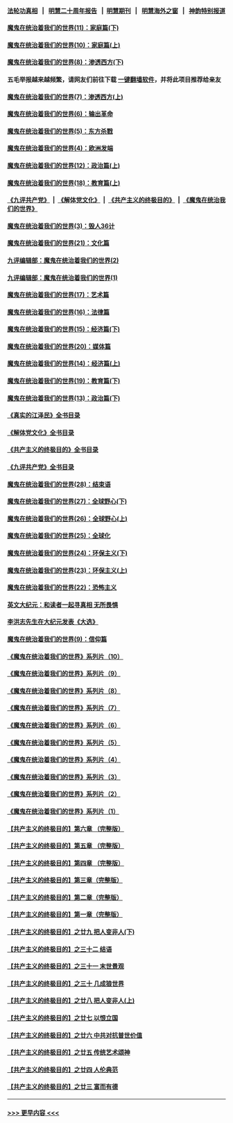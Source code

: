 #### [法轮功真相](https://github.com/gfw-breaker/truth/blob/master/README.md?t=0) &nbsp;&nbsp;|&nbsp;&nbsp; [明慧二十周年报告](https://github.com/gfw-breaker/mh-reports/blob/master/README.md?t=0) &nbsp;&nbsp;|&nbsp;&nbsp;[明慧期刊](https://github.com/gfw-breaker/mh-qikan) &nbsp;&nbsp;|&nbsp;&nbsp; [明慧海外之窗](https://github.com/gfw-breaker/mh-news/blob/master/README.md?t=0) &nbsp;&nbsp;|&nbsp;&nbsp; [神韵特别报道](https://github.com/gfw-breaker/mh-news/blob/master/shenyun.md?t=0)
#### [魔鬼在统治着我们的世界(11)：家庭篇(下)](../pages/nsc422/n10440961.md?t=11272301) 
#### [魔鬼在统治着我们的世界(10)：家庭篇(上)](../pages/nsc422/n10435448.md?t=11272301) 
#### [魔鬼在统治着我们的世界(8)：渗透西方(下)](../pages/nsc422/n10429603.md?t=11272301) 
#### 五毛举报越来越频繁，请网友们前往下载 [一键翻墙软件](https://github.com/gfw-breaker/ssr-accounts)，并将此项目推荐给亲友
#### [魔鬼在统治着我们的世界(7)：渗透西方(上)](../pages/nsc422/n10426013.md?t=11272301) 
#### [魔鬼在统治着我们的世界(6)：输出革命](../pages/nsc422/n10421536.md?t=11272301) 
#### [魔鬼在统治着我们的世界(5)：东方杀戮](../pages/nsc422/n10417707.md?t=11272301) 
#### [魔鬼在统治着我们的世界(4)：欧洲发端](../pages/nsc422/n10414890.md?t=11272301) 
#### [魔鬼在统治着我们的世界(12)：政治篇(上)](../pages/nsc422/n10444576.md?t=11272301) 
#### [魔鬼在统治着我们的世界(18)：教育篇(上)](../pages/nsc422/n10526970.md?t=11272301) 
#### [《九评共产党》](https://github.com/begood0513/9ping.md/blob/master/README.md) &nbsp;|&nbsp; [《解体党文化》](../../../../jtdwh.md/blob/master/README.md)  &nbsp;|&nbsp; [《共产主义的终极目的》](../../../../gczydzjmd.md/blob/master/README.md) &nbsp;|&nbsp; [《魔鬼在统治我们的世界》](../../../../mgztzwmdsj.md/blob/master/README.md) 
#### [魔鬼在统治着我们的世界(3)：毁人36计](../pages/nsc422/n10411583.md?t=11272301) 
#### [魔鬼在统治着我们的世界(21)：文化篇](../pages/nsc422/n10597706.md?t=11272301) 
#### [九评编辑部：魔鬼在统治着我们的世界(2)](../pages/nsc422/n10410036.md?t=11272301) 
#### [九评编辑部：魔鬼在统治着我们的世界(1)](../pages/nsc422/n10406825.md?t=11272301) 
#### [魔鬼在统治着我们的世界(17)：艺术篇](../pages/nsc422/n10499093.md?t=11272301) 
#### [魔鬼在统治着我们的世界(16)：法律篇](../pages/nsc422/n10485969.md?t=11272301) 
#### [魔鬼在统治着我们的世界(15)：经济篇(下)](../pages/nsc422/n10469975.md?t=11272301) 
#### [魔鬼在统治着我们的世界(20)：媒体篇](../pages/nsc422/n10586579.md?t=11272301) 
#### [魔鬼在统治着我们的世界(14)：经济篇(上)](../pages/nsc422/n10457370.md?t=11272301) 
#### [魔鬼在统治着我们的世界(19)：教育篇(下)](../pages/nsc422/n10564808.md?t=11272301) 
#### [魔鬼在统治着我们的世界(13)：政治篇(下)](../pages/nsc422/n10448270.md?t=11272301) 
#### [《真实的江泽民》全书目录](../pages/nsc422/n13721399.md?t=11272301) 
#### [《解体党文化》全书目录](../pages/nsc422/n13721157.md?t=11272301) 
#### [《共产主义的终极目的》全书目录](../pages/nsc422/n13721048.md?t=11272301) 
#### [《九评共产党》全书目录](../pages/nsc422/n13708085.md?t=11272301) 
#### [魔鬼在统治着我们的世界(28)：结束语](../pages/nsc422/n10936246.md?t=11272301) 
#### [魔鬼在统治着我们的世界(27)：全球野心(下)](../pages/nsc422/n10928319.md?t=11272301) 
#### [魔鬼在统治着我们的世界(26)：全球野心(上)](../pages/nsc422/n10900318.md?t=11272301) 
#### [魔鬼在统治着我们的世界(25)：全球化](../pages/nsc422/n10788205.md?t=11272301) 
#### [魔鬼在统治着我们的世界(24)：环保主义(下)](../pages/nsc422/n10695307.md?t=11272301) 
#### [魔鬼在统治着我们的世界(23)：环保主义(上)](../pages/nsc422/n10688613.md?t=11272301) 
#### [魔鬼在统治着我们的世界(22)：恐怖主义](../pages/nsc422/n10614727.md?t=11272301) 
#### [英文大纪元：和读者一起寻真相 无所畏惧](../pages/nsc422/n12542027.md?t=11272301) 
#### [李洪志先生在大纪元发表《大选》](../pages/nsc422/n12534746.md?t=11272301) 
#### [魔鬼在统治着我们的世界(9)：信仰篇](../pages/nsc422/n10432159.md?t=11272301) 
#### [《魔鬼在统治着我们的世界》系列片（10）](../pages/nsc422/n12292670.md?t=11272301) 
#### [《魔鬼在统治着我们的世界》系列片（9）](../pages/nsc422/n12290859.md?t=11272301) 
#### [《魔鬼在统治着我们的世界》系列片（8）](../pages/nsc422/n12287445.md?t=11272301) 
#### [《魔鬼在统治着我们的世界》系列片（7）](../pages/nsc422/n12283425.md?t=11272301) 
#### [《魔鬼在统治着我们的世界》系列片（6）](../pages/nsc422/n12282314.md?t=11272301) 
#### [《魔鬼在统治着我们的世界》系列片（5）](../pages/nsc422/n12281419.md?t=11272301) 
#### [《魔鬼在统治着我们的世界》系列片（4）](../pages/nsc422/n12274024.md?t=11272301) 
#### [《魔鬼在统治着我们的世界》系列片（3）](../pages/nsc422/n12271322.md?t=11272301) 
#### [《魔鬼在统治着我们的世界》系列片（2）](../pages/nsc422/n12269049.md?t=11272301) 
#### [《魔鬼在统治着我们的世界》系列片（1）](../pages/nsc422/n12267575.md?t=11272301) 
#### [【共产主义的终极目的】第六章 （完整版）](../pages/nsc422/n11428913.md?t=11272301) 
#### [【共产主义的终极目的】第五章 （完整版）](../pages/nsc422/n11428912.md?t=11272301) 
#### [【共产主义的终极目的】第四章 （完整版）](../pages/nsc422/n11428907.md?t=11272301) 
#### [【共产主义的终极目的】第三章（完整版）](../pages/nsc422/n11428848.md?t=11272301) 
#### [【共产主义的终极目的】第二章（完整版）](../pages/nsc422/n11428831.md?t=11272301) 
#### [【共产主义的终极目的】第一章（完整版）](../pages/nsc422/n11417651.md?t=11272301) 
#### [【共产主义的终极目的】之廿九 把人变非人(下)](../pages/nsc422/n11344140.md?t=11272301) 
#### [【共产主义的终极目的】之三十二 结语](../pages/nsc422/n11360535.md?t=11272301) 
#### [【共产主义的终极目的】之三十一 末世景观](../pages/nsc422/n11351129.md?t=11272301) 
#### [【共产主义的终极目的】之三十 几成狼世界](../pages/nsc422/n11348280.md?t=11272301) 
#### [【共产主义的终极目的】之廿八 把人变非人(上)](../pages/nsc422/n11340492.md?t=11272301) 
#### [【共产主义的终极目的】之廿七 以恨立国](../pages/nsc422/n11336944.md?t=11272301) 
#### [【共产主义的终极目的】之廿六 中共对抗普世价值](../pages/nsc422/n11324785.md?t=11272301) 
#### [【共产主义的终极目的】之廿五 传统艺术颂神](../pages/nsc422/n11296396.md?t=11272301) 
#### [【共产主义的终极目的】之廿四 人伦典范](../pages/nsc422/n11296397.md?t=11272301) 
#### [【共产主义的终极目的】之廿三 富而有德](../pages/nsc422/n11283598.md?t=11272301) 

----
#### [ >>> 更早内容 <<< ](../indexes/nsc422-earlier.md)
